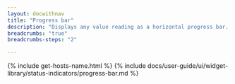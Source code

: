 ```yaml
---
layout: docwithnav
title: "Progress bar"
description: "Displays any value reading as a horizontal progress bar. Allows to configure value range, bar colors, and other settings."
breadcrumbs: "true"
breadcrumbs-steps: "2"

---
```

{% include get-hosts-name.html %}
{% include docs/user-guide/ui/widget-library/status-indicators/progress-bar.md %}
